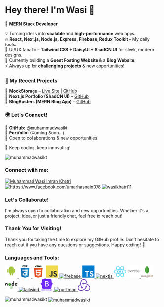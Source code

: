 # Hey there! I'm Wasi 👋  

🚀 **MERN Stack Developer**  

💡 Turning ideas into **scalable** and **high-performance** web apps.  
🔥 **React, Next.js, Node.js, Express, Firebase, Redux Toolkit** – My daily tools.  
🎨 UI/UX fanatic – **Tailwind CSS + DaisyUI + ShadCN UI** for sleek, modern designs.  
🚧 Currently building a **Guest Posting Website** & a **Blog Website**.  
⚡ Always up for **challenging projects** & new opportunities!  

### 📌 My Recent Projects  
🔹 **MockStorage** – [Live Site](https://mockstorage.vercel.app/) | [GitHub](https://github.com/muhammadwasikt/mock-storage)  
🔹 **Next.js Portfolio (ShadCN UI)** – [GitHub](https://github.com/muhammadwasikt/next-js-portfolio)  
🔹 **BlogBusters (MERN Blog App)** – [GitHub](https://github.com/muhammadwasikt/mern-stack-blog-app)  

### 🌍 Let's Connect!  
🔗 **GitHub:** [@muhammadwasikt](https://github.com/muhammadwasikt)  
💼 **Portfolio:** (Coming Soon...)  
📩 Open to collaborations & new opportunities!  

🚀 Keep coding, keep innovating!  


<p align="left"> <img src="https://komarev.com/ghpvc/?username=muhammadwasikt&label=Profile%20views&color=0e75b6&style=flat" alt="muhammadwasikt" /> </p>

<h3 align="left", font-weight:"bold">Connect with me:</h3>
<p align="left">
<a href="https://www.linkedin.com/in/muhammad-wasi-imran-khatri" target="_blank">
  <img align="center" src="https://raw.githubusercontent.com/rahuldkjain/github-profile-readme-generator/master/src/images/icons/Social/linked-in-alt.svg" alt="Muhammad Wasi Imran Khatri" height="30" width="40" />
</a>
  <a href="https://www.facebook.com/people/M-Wasi-Imran-khatri/pfbid0kNNb22faBXSzXSuUij5sgMsJUuq2btKeXQ5KaPGJnNA2pbKyKrpvJ2ZK2SBp24HUl/" target="_blank"><img align="center" src="https://raw.githubusercontent.com/rahuldkjain/github-profile-readme-generator/master/src/images/icons/Social/facebook.svg" alt="https://www.facebook.com/umarhasnain078" height="30" width="40" /></a>
  <a href="https://medium.com/@wasikhatri11" target="_blank"><img align="center" src="https://raw.githubusercontent.com/rahuldkjain/github-profile-readme-generator/master/src/images/icons/Social/medium.svg" alt="wasikhatri11" height="30" width="40" /></a>
</p>

### Let's Collaborate!
I'm always open to collaboration and new opportunities. Whether it's a project, idea, or just a friendly chat, feel free to reach out!

### Thank You for Visiting!
Thank you for taking the time to explore my GitHub profile. Don't hesitate to reach out if you have any questions or suggestions. Happy coding! 🚀

<h3 align="left">Languages and Tools:</h3>
<p align="left"> <a href="https://developer.android.com" target="_blank" rel="noreferrer"> <img src="https://raw.githubusercontent.com/devicons/devicon/master/icons/android/android-original-wordmark.svg" alt="android" width="40" height="40"/> </a> <a href="https://www.w3schools.com/css/" target="_blank" rel="noreferrer"> <img src="https://raw.githubusercontent.com/devicons/devicon/master/icons/css3/css3-original-wordmark.svg" alt="css3" width="40" height="40"/> </a> <a href="https://www.w3.org/html/" target="_blank" rel="noreferrer"> <img src="https://raw.githubusercontent.com/devicons/devicon/master/icons/html5/html5-original-wordmark.svg" alt="html5" width="40" height="40"/> </a> <a href="https://developer.mozilla.org/en-US/docs/Web/JavaScript" target="_blank" rel="noreferrer"> <img src="https://raw.githubusercontent.com/devicons/devicon/master/icons/javascript/javascript-original.svg" alt="javascript" width="40" height="40"/> </a> <a href="https://firebase.google.com/" target="_blank" rel="noreferrer"> <img src="https://www.vectorlogo.zone/logos/firebase/firebase-icon.svg" alt="firebase" width="40" height="40"/> </a> <a href="https://www.typescriptlang.org/" target="_blank" rel="noreferrer"> <img src="https://raw.githubusercontent.com/devicons/devicon/master/icons/typescript/typescript-original.svg" alt="typescript" width="40" height="40"/> <a href="https://nextjs.org/" target="_blank" rel="noreferrer"> <img src="https://cdn.worldvectorlogo.com/logos/nextjs-2.svg" alt="nextjs" width="40" height="40"/> </a> </a> 
<img src="https://raw.githubusercontent.com/devicons/devicon/master/icons/react/react-original.svg" alt="react" width="40" height="40"/> <a href="https://expressjs.com" target="_blank" rel="noreferrer"> <img src="https://raw.githubusercontent.com/devicons/devicon/master/icons/express/express-original-wordmark.svg" alt="express" width="40" height="40"/> </a> <a href="https://www.mongodb.com/" target="_blank" rel="noreferrer"> <img src="https://raw.githubusercontent.com/devicons/devicon/master/icons/mongodb/mongodb-original-wordmark.svg" alt="mongodb" width="40" height="40"/> </a> <a href="https://nodejs.org" target="_blank" rel="noreferrer"> <img src="https://raw.githubusercontent.com/devicons/devicon/master/icons/nodejs/nodejs-original-wordmark.svg" alt="nodejs" width="40" height="40"/> </a>
<a href="https://tailwindcss.com/" target="_blank" rel="noreferrer"> <img src="https://www.vectorlogo.zone/logos/tailwindcss/tailwindcss-icon.svg" alt="tailwind" width="40" height="40"/> </a> <a href="https://getbootstrap.com" target="_blank" rel="noreferrer"> <img src="https://raw.githubusercontent.com/devicons/devicon/master/icons/bootstrap/bootstrap-plain-wordmark.svg" alt="bootstrap" width="40" height="40"/> </a> <a href="https://postman.com" target="_blank" rel="noreferrer"> <img src="https://www.vectorlogo.zone/logos/getpostman/getpostman-icon.svg" alt="postman" width="40" height="40"/> </a> <a href="https://redux.js.org" target="_blank" rel="noreferrer"> <img src="https://raw.githubusercontent.com/devicons/devicon/master/icons/redux/redux-original.svg" alt="redux" width="40" height="40"/> </a> </p>

<p><img align="left" src="https://github-readme-stats.vercel.app/api/top-langs?username=muhammadwasikt&show_icons=true&locale=en&layout=compact" alt="muhammadwasikt" /></p>

<p>&nbsp;<img align="center" src="https://github-readme-stats.vercel.app/api?username=muhammadwasikt&show_icons=true&locale=en" alt="muhammadwasikt" /></p>

